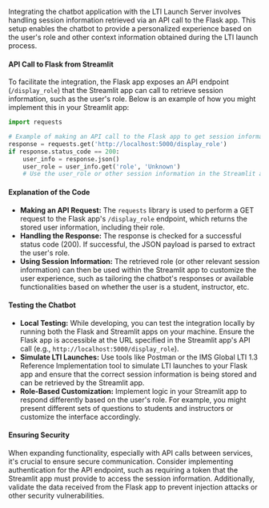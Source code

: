 Integrating the chatbot application with the LTI Launch Server involves handling session information retrieved via an API call to the Flask app. This setup enables the chatbot to provide a personalized experience based on the user's role and other context information obtained during the LTI launch process.

#### API Call to Flask from Streamlit

To facilitate the integration, the Flask app exposes an API endpoint (`/display_role`) that the Streamlit app can call to retrieve session information, such as the user's role. Below is an example of how you might implement this in your Streamlit app:

```python
import requests

# Example of making an API call to the Flask app to get session information
response = requests.get('http://localhost:5000/display_role')
if response.status_code == 200:
    user_info = response.json()
    user_role = user_info.get('role', 'Unknown')
    # Use the user_role or other session information in the Streamlit app
```

#### Explanation of the Code

- **Making an API Request:** The `requests` library is used to perform a GET request to the Flask app's `/display_role` endpoint, which returns the stored user information, including their role.
- **Handling the Response:** The response is checked for a successful status code (200). If successful, the JSON payload is parsed to extract the user's role.
- **Using Session Information:** The retrieved role (or other relevant session information) can then be used within the Streamlit app to customize the user experience, such as tailoring the chatbot's responses or available functionalities based on whether the user is a student, instructor, etc.

#### Testing the Chatbot

- **Local Testing:** While developing, you can test the integration locally by running both the Flask and Streamlit apps on your machine. Ensure the Flask app is accessible at the URL specified in the Streamlit app's API call (e.g., `http://localhost:5000/display_role`).
- **Simulate LTI Launches:** Use tools like Postman or the IMS Global LTI 1.3 Reference Implementation tool to simulate LTI launches to your Flask app and ensure that the correct session information is being stored and can be retrieved by the Streamlit app.
- **Role-Based Customization:** Implement logic in your Streamlit app to respond differently based on the user's role. For example, you might present different sets of questions to students and instructors or customize the interface accordingly.

#### Ensuring Security

When expanding functionality, especially with API calls between services, it's crucial to ensure secure communication. Consider implementing authentication for the API endpoint, such as requiring a token that the Streamlit app must provide to access the session information. Additionally, validate the data received from the Flask app to prevent injection attacks or other security vulnerabilities.